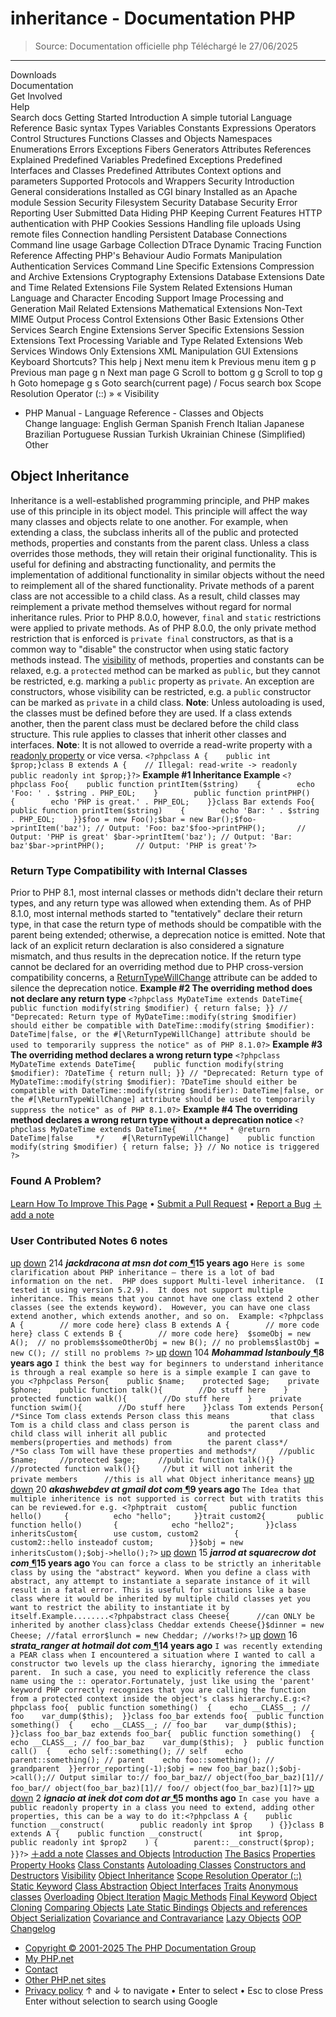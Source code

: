 # inheritance - Documentation PHP

> Source: Documentation officielle php
> Téléchargé le 27/06/2025

---

Downloads                              
Documentation                              
Get Involved                              
Help                              
Search docs
Getting Started
Introduction
A simple tutorial
Language Reference
Basic syntax
Types
Variables
Constants
Expressions
Operators
Control Structures
Functions
Classes and Objects
Namespaces
Enumerations
Errors
Exceptions
Fibers
Generators
Attributes
References Explained
Predefined Variables
Predefined Exceptions
Predefined Interfaces and Classes
Predefined Attributes
Context options and parameters
Supported Protocols and Wrappers
Security
Introduction
General considerations
Installed as CGI binary
Installed as an Apache module
Session Security
Filesystem Security
Database Security
Error Reporting
User Submitted Data
Hiding PHP
Keeping Current
Features
HTTP authentication with PHP
Cookies
Sessions
Handling file uploads
Using remote files
Connection handling
Persistent Database Connections
Command line usage
Garbage Collection
DTrace Dynamic Tracing
Function Reference
Affecting PHP's Behaviour
Audio Formats Manipulation
Authentication Services
Command Line Specific Extensions
Compression and Archive Extensions
Cryptography Extensions
Database Extensions
Date and Time Related Extensions
File System Related Extensions
Human Language and Character Encoding Support
Image Processing and Generation
Mail Related Extensions
Mathematical Extensions
Non-Text MIME Output
Process Control Extensions
Other Basic Extensions
Other Services
Search Engine Extensions
Server Specific Extensions
Session Extensions
Text Processing
Variable and Type Related Extensions
Web Services
Windows Only Extensions
XML Manipulation
GUI Extensions
Keyboard Shortcuts?
This help
j
Next menu item
k
Previous menu item
g p
Previous man page
g n
Next man page
G
Scroll to bottom
g g
Scroll to top
g h
Goto homepage
g s
Goto search(current page)
/
Focus search box
Scope Resolution Operator (::) &raquo;
&laquo; Visibility        
- PHP Manual      - Language Reference      - Classes and Objects      
Change language:
English
German
Spanish
French
Italian
Japanese
Brazilian Portuguese
Russian
Turkish
Ukrainian
Chinese (Simplified)
Other
## Object Inheritance
Inheritance is a well-established programming principle, and PHP makes use
of this principle in its object model. This principle will affect the way
many classes and objects relate to one another.
For example, when extending a class, the subclass inherits all of the
public and protected methods, properties and constants from the parent class.
Unless a class overrides
those methods, they will retain their original functionality.
This is useful for defining and abstracting functionality, and permits the
implementation of additional functionality in similar objects without the
need to reimplement all of the shared functionality.
Private methods of a parent class are not accessible to a child class. As a result,
child classes may reimplement a private method themselves without regard for normal
inheritance rules.  Prior to PHP 8.0.0, however, `final` and `static`
restrictions were applied to private methods.  As of PHP 8.0.0, the only private method
restriction that is enforced is `private final` constructors, as that
is a common way to "disable" the constructor when using static factory methods instead.
The [visibility](language.oop5.visibility.php)
of methods, properties and constants can be relaxed, e.g. a
`protected` method can be marked as
`public`, but they cannot be restricted, e.g.
marking a `public` property as `private`.
An exception are constructors, whose visibility can be restricted, e.g.
a `public` constructor can be marked as `private`
in a child class.
**Note**: 
Unless autoloading is used, the classes must be defined before they are
used. If a class extends another, then the parent class must be declared 
before the child class structure. This rule applies to classes that inherit 
other classes and interfaces.
**Note**: 
It is not allowed to override a read-write property with a [readonly property](language.oop5.properties.php#language.oop5.properties.readonly-properties) or vice versa.
`<?phpclass A {    public int $prop;}class B extends A {    // Illegal: read-write -> readonly    public readonly int $prop;}?>`
**Example #1 Inheritance Example**
`<?phpclass Foo{    public function printItem($string)    {        echo 'Foo: ' . $string . PHP_EOL;    }        public function printPHP()    {        echo 'PHP is great.' . PHP_EOL;    }}class Bar extends Foo{    public function printItem($string)    {        echo 'Bar: ' . $string . PHP_EOL;    }}$foo = new Foo();$bar = new Bar();$foo->printItem('baz'); // Output: 'Foo: baz'$foo->printPHP();       // Output: 'PHP is great' $bar->printItem('baz'); // Output: 'Bar: baz'$bar->printPHP();       // Output: 'PHP is great'?>`
### Return Type Compatibility with Internal Classes
Prior to PHP 8.1, most internal classes or methods didn&#039;t declare their return types,
and any return type was allowed when extending them.
As of PHP 8.1.0, most internal methods started to "tentatively" declare their return type,
in that case the return type of methods should be compatible with the parent being extended;
otherwise, a deprecation notice is emitted.
Note that lack of an explicit return declaration is also considered a signature mismatch,
and thus results in the deprecation notice.
If the return type cannot be declared for an overriding method due to PHP cross-version compatibility concerns,
a [ReturnTypeWillChange](class.returntypewillchange.php) attribute can be added to silence the deprecation notice.
**Example #2 The overriding method does not declare any return type**
`<?phpclass MyDateTime extends DateTime{    public function modify(string $modifier) { return false; }} // "Deprecated: Return type of MyDateTime::modify(string $modifier) should either be compatible with DateTime::modify(string $modifier): DateTime|false, or the #[\ReturnTypeWillChange] attribute should be used to temporarily suppress the notice" as of PHP 8.1.0?>`
**Example #3 The overriding method declares a wrong return type**
`<?phpclass MyDateTime extends DateTime{    public function modify(string $modifier): ?DateTime { return null; }} // "Deprecated: Return type of MyDateTime::modify(string $modifier): ?DateTime should either be compatible with DateTime::modify(string $modifier): DateTime|false, or the #[\ReturnTypeWillChange] attribute should be used to temporarily suppress the notice" as of PHP 8.1.0?>`
**Example #4 The overriding method declares a wrong return type without a deprecation notice**
`<?phpclass MyDateTime extends DateTime{    /**     * @return DateTime|false     */    #[\ReturnTypeWillChange]    public function modify(string $modifier) { return false; }} // No notice is triggered ?>`
### Found A Problem?
[Learn How To Improve This Page](https://github.com/php/doc-base/blob/master/README.md)
•
[Submit a Pull Request](https://github.com/php/doc-en/blob/master/language/oop5/inheritance.xml)
•
[Report a Bug](https://github.com/php/doc-en/issues/new?body=From%20manual%20page:%20https:%2F%2Fphp.net%2Flanguage.oop5.inheritance%0A%0A---)
[＋add a note](/manual/add-note.php?sect=language.oop5.inheritance&repo=en&redirect=https://www.php.net/manual/en/language.oop5.inheritance.php)
### User Contributed Notes 6 notes
[up](/manual/vote-note.php?id=97333&page=language.oop5.inheritance&vote=up)
[down](/manual/vote-note.php?id=97333&page=language.oop5.inheritance&vote=down)
214
***jackdracona at msn dot com***[ &para;](#97333)**15 years ago**
`Here is some clarification about PHP inheritance – there is a lot of bad information on the net.  PHP does support Multi-level inheritance.  (I tested it using version 5.2.9).  It does not support multiple inheritance. This means that you cannot have one class extend 2 other classes (see the extends keyword).  However, you can have one class extend another, which extends another, and so on.  Example: <?phpclass A {        // more code here} class B extends A {        // more code here} class C extends B {        // more code here}  $someObj = new A();  // no problems$someOtherObj = new B(); // no problems$lastObj = new C(); // still no problems ?>`
[up](/manual/vote-note.php?id=121211&page=language.oop5.inheritance&vote=up)
[down](/manual/vote-note.php?id=121211&page=language.oop5.inheritance&vote=down)
104
***Mohammad Istanbouly***[ &para;](#121211)**8 years ago**
`I think the best way for beginners to understand inheritance is through a real example so here is a simple example I can gave to you <?phpclass Person{    public $name;    protected $age;    private $phone;    public function talk(){        //Do stuff here    }    protected function walk(){        //Do stuff here    }    private function swim(){        //Do stuff here    }}class Tom extends Person{    /*Since Tom class extends Person class this means         that class Tom is a child class and class person is         the parent class and child class will inherit all public         and protected members(properties and methods) from        the parent class*/     /*So class Tom will have these properties and methods*/     //public $name;     //protected $age;     //public function talk(){}     //protected function walk(){}     //but it will not inherit the private members      //this is all what Object inheritance means}`
[up](/manual/vote-note.php?id=117570&page=language.oop5.inheritance&vote=up)
[down](/manual/vote-note.php?id=117570&page=language.oop5.inheritance&vote=down)
20
***akashwebdev at gmail dot com***[ &para;](#117570)**9 years ago**
`The Idea that multiple inheritence is not supported is correct but with tratits this can be reviewed.for e.g. <?phptrait  custom{     public function hello()     {          echo "hello";     }}trait custom2{       public function hello()       {            echo "hello2";       }}class inheritsCustom{        use custom, custom2        {              custom2::hello insteadof custom;        }}$obj = new inheritsCustom();$obj->hello();?>`
[up](/manual/vote-note.php?id=94288&page=language.oop5.inheritance&vote=up)
[down](/manual/vote-note.php?id=94288&page=language.oop5.inheritance&vote=down)
15
***jarrod at squarecrow dot com***[ &para;](#94288)**15 years ago**
`You can force a class to be strictly an inheritable class by using the "abstract" keyword. When you define a class with abstract, any attempt to instantiate a separate instance of it will result in a fatal error. This is useful for situations like a base class where it would be inherited by multiple child classes yet you want to restrict the ability to instantiate it by itself.Example........<?phpabstract class Cheese{      //can ONLY be inherited by another class}class Cheddar extends Cheese{}$dinner = new Cheese; //fatal error$lunch = new Cheddar; //works!?>`
[up](/manual/vote-note.php?id=100005&page=language.oop5.inheritance&vote=up)
[down](/manual/vote-note.php?id=100005&page=language.oop5.inheritance&vote=down)
16
***strata_ranger at hotmail dot com***[ &para;](#100005)**14 years ago**
`I was recently extending a PEAR class when I encountered a situation where I wanted to call a constructor two levels up the class hierarchy, ignoring the immediate parent.  In such a case, you need to explicitly reference the class name using the :: operator.Fortunately, just like using the 'parent' keyword PHP correctly recognizes that you are calling the function from a protected context inside the object's class hierarchy.E.g:<?phpclass foo{  public function something()  {    echo __CLASS__; // foo    var_dump($this);  }}class foo_bar extends foo{  public function something()  {    echo __CLASS__; // foo_bar    var_dump($this);  }}class foo_bar_baz extends foo_bar{  public function something()  {    echo __CLASS__; // foo_bar_baz    var_dump($this);  }  public function call()  {    echo self::something(); // self    echo parent::something(); // parent    echo foo::something(); // grandparent  }}error_reporting(-1);$obj = new foo_bar_baz();$obj->call();// Output similar to:// foo_bar_baz// object(foo_bar_baz)[1]// foo_bar// object(foo_bar_baz)[1]// foo// object(foo_bar_baz)[1]?>`
[up](/manual/vote-note.php?id=129990&page=language.oop5.inheritance&vote=up)
[down](/manual/vote-note.php?id=129990&page=language.oop5.inheritance&vote=down)
2
***ignacio at inek dot com dot ar***[ &para;](#129990)**5 months ago**
`In case you have a public readonly property in a class you need to extend, adding other properties, this can be a way to do it:<?phpclass A {    public function __construct(        public readonly int $prop    ) {}}class B extends A {    public function __construct(        int $prop,        public readonly int $prop2    ) {        parent::__construct($prop);    }}?>`
[＋add a note](/manual/add-note.php?sect=language.oop5.inheritance&repo=en&redirect=https://www.php.net/manual/en/language.oop5.inheritance.php)
[Classes and Objects](language.oop5.php)
[Introduction](oop5.intro.php)
[The Basics](language.oop5.basic.php)
[Properties](language.oop5.properties.php)
[Property Hooks](language.oop5.property-hooks.php)
[Class Constants](language.oop5.constants.php)
[Autoloading Classes](language.oop5.autoload.php)
[Constructors and Destructors](language.oop5.decon.php)
[Visibility](language.oop5.visibility.php)
[Object Inheritance](language.oop5.inheritance.php)
[Scope Resolution Operator (::)](language.oop5.paamayim-nekudotayim.php)
[Static Keyword](language.oop5.static.php)
[Class Abstraction](language.oop5.abstract.php)
[Object Interfaces](language.oop5.interfaces.php)
[Traits](language.oop5.traits.php)
[Anonymous classes](language.oop5.anonymous.php)
[Overloading](language.oop5.overloading.php)
[Object Iteration](language.oop5.iterations.php)
[Magic Methods](language.oop5.magic.php)
[Final Keyword](language.oop5.final.php)
[Object Cloning](language.oop5.cloning.php)
[Comparing Objects](language.oop5.object-comparison.php)
[Late Static Bindings](language.oop5.late-static-bindings.php)
[Objects and references](language.oop5.references.php)
[Object Serialization](language.oop5.serialization.php)
[Covariance and Contravariance](language.oop5.variance.php)
[Lazy Objects](language.oop5.lazy-objects.php)
[OOP Changelog](language.oop5.changelog.php)
- [Copyright &copy; 2001-2025 The PHP Documentation Group](/manual/en/copyright.php)
- [My PHP.net](/my.php)
- [Contact](/contact.php)
- [Other PHP.net sites](/sites.php)
- [Privacy policy](/privacy.php)
[](javascript:;)
↑ and ↓ to navigate •
Enter to select •
Esc to close
Press Enter without
selection to search using Google